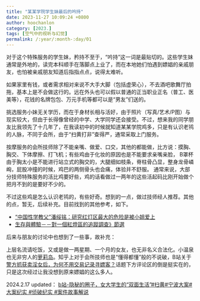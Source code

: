```yaml
---
title: "某某学院学生妹最后的吟持"
date: 2023-11-27 10:09:24 +0800
author: hoochanlon
category: [2023.]
tags: [空气中的视听与幻觉]
permalink: /:year/:month-:day/01
---
```


对于这个特殊服务的学生妹，矜持不至于，“吟持”这一词是最贴切的。这些学生妹通常是外地的，读完本科顺手在落脚点上业了，而在本地她们怕遇到嫖娼的亲戚朋友，也怕被亲戚朋友知道后指指点点，说得太难听。

如果家里有钱，或者需求相对来说不大手大脚（包括虚荣心），不去酒吧歌舞厅拍拖，基本上是不会做这行的。远在外头也可以假以普通的正当职业正名（普工、医美等），花钱的名牌包包、万元手机等都可以是“男友”们送的。

挑选服务小妹无关学历，而在于身材长相与活好，由于照片（写真/艺术/P图）与现实较大，但由于长得像曾经的中学、大学同学还会接受。不过，想来我的同学朋友比我领先了十几年了，在我读初中的时候就知道某某学院鸡多，只是有认识老鸨的人脉，不同于会所，由于“扫黄打非”查得严，通常采取上门服务。

<!-- more -->

按摩服务的会所技师除了不能亲嘴、做爱、口交，其他的都能做，比方说：摸胸、胸交、下体摩擦、打飞机；有些鸡由于化妆的原因也是不能要求亲嘴亲脸，
B罩杯由于胸太小是不能进行站立式的胸交的，大腿细如枝条，脊柱骨凸显，整身龙骨嶙峋，屁股冲撞的时候，鸡巴的两侧骨头也会痛，体验并不舒服。
通常来说，大部分技师特殊服务的活比鸡要好些，鸡的话看做过一两年的这些活起码比刚开始做个把月不到的是要好不少的。

不过这些鸡是怎么认识老鸨的，有些好奇。想到的一点，做过技师经人推荐。其他的点，暂无，后续补充。目前找到的其他参考，如下。

* [“中国性学教父”潘绥铭：研究红灯区最大的危险是被小姐爱上](https://www.yicai.com/news/3508431.html)
* [生存與體驗－－對一個紅燈區的追蹤調查》節選](https://sex.ncu.edu.tw/news_archive/?p=3102)

后来与朋友的讨论中也想到了一些事，故补充：

上层名流请吃饭，又或是做一两星期、一个月的女友，也无非名义合法化。小温泉也无非穷人的[萝莉岛](https://www.bilibili.com/video/BV14C4y1v72s)。知乎上对于会所技师也是“懂得都懂”般的不说破，B站关于[警方抓获卖淫女后，为何不用交易记录寻嫖客？](https://www.bilibili.com/video/BV1jC4y1S7aP)话题下方评论区的倒是挺实在的，只是这次经过让我没想到原来嫖娼的这么多人。

2024.2.17 updated： [b站-隐秘的圈子，女大学生的“双面生活”#扫黄#宁波大案#大案纪实 #侦破纪实 #案件故事解说](https://www.bilibili.com/video/BV1ST4y1b7d3)